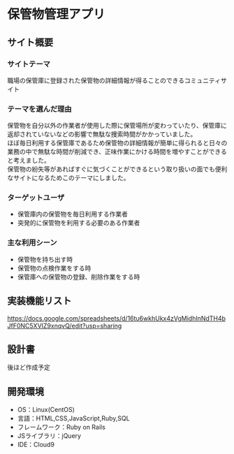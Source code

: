# 保管物管理アプリ

## サイト概要
### サイトテーマ
職場の保管庫に登録された保管物の詳細情報が得ることのできるコミュニティサイト

### テーマを選んだ理由
保管物を自分以外の作業者が使用した際に保管場所が変わっていたり、保管庫に返却されていないなどの影響で無駄な捜索時間がかかっていました。<br>
ほぼ毎日利用する保管庫であるため保管物の詳細情報が簡単に得られると日々の業務の中で無駄な時間が削減でき、正味作業にかける時間を増やすことができると考えました。<br>
保管物の紛失等があればすぐに気づくことができるという取り扱いの面でも便利なサイトになるためこのテーマにしました。

### ターゲットユーザ
- 保管庫内の保管物を毎日利用する作業者
- 突発的に保管物を利用する必要のある作業者

### 主な利用シーン
- 保管物を持ち出す時
- 保管物の点検作業をする時
- 保管庫への保管物の登録、削除作業をする時

## 実装機能リスト
https://docs.google.com/spreadsheets/d/16tu6wkhUkx4zVgMidhInNdTH4bJfF0NC5XVIZ9xnqvQ/edit?usp=sharing

## 設計書
後ほど作成予定
​
## 開発環境
- OS：Linux(CentOS)
- 言語：HTML,CSS,JavaScript,Ruby,SQL
- フレームワーク：Ruby on Rails
- JSライブラリ：jQuery
- IDE：Cloud9

